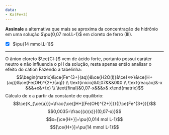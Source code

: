 ```yaml
---
data:
- Ka(Fe+3)
---
```


**Assinale** a alternativa que mais se aproxima da concentração de hidrônio em uma solução $\pu{0,07 mol.L-1}$ em cloreto de ferro (III).

- [x] $\pu{14 mmol.L-1}$

---

O ânion cloreto $\ce{Cl-}$ vem de ácido forte, portanto possui caráter neutro e não influencia o pH da solução, resta apenas então analisar o efeito do cátion
Fazendo a tabelinha:
$$\begin{matrix}&\ce{Fe^{3+}(aq)}&\ce{H2O(l)}&\ce{<=>}&\ce{H+(aq)}&\ce{Fe(OH)^{2+}(aq)} \\ \text{início}&0,07&&&0&0 \\ \text{reação}&-x &&&+x&+{x}  \\ \text{final}&0,07-x&&&x& x\end{matrix}$$
Cálculo de x a partir da constante de equilíbrio:
$$\ce{K_{\ce{a}}}=\frac{\ce{[H+][Fe(OH)^{2+}]}}{[\ce{Fe^{3+}}]}$$
$$0,0035=\frac{(x)(x)}{(0,07-x)}$$
$$x=[\ce{H+}]=\pu{0,014 mol L-1}$$
$$[\ce{H+}]=\pu{14 mmol L-1}$$

